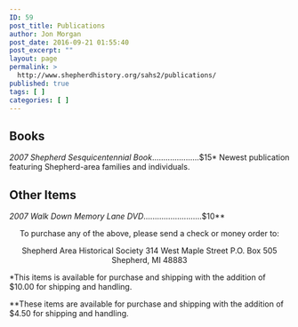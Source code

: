```yaml
---
ID: 59
post_title: Publications
author: Jon Morgan
post_date: 2016-09-21 01:55:40
post_excerpt: ""
layout: page
permalink: >
  http://www.shepherdhistory.org/sahs2/publications/
published: true
tags: [ ]
categories: [ ]
---
```

<h2 align="left">Books</h2>

<p align="left"><em>2007 Shepherd Sesquicentennial Book</em>.....................$15*
Newest publication featuring Shepherd-area families and individuals.</p>

<h2>Other Items</h2>

<p align="left"><em>2007 Walk Down Memory Lane DVD</em>..........................$10**</p>

<div align="center">

To purchase any of the above, please send a check or money order to:

Shepherd Area Historical Society
314 West Maple Street
P.O. Box 505
Shepherd, MI 48883

</div>

<div align="left">

*This items is available for purchase and shipping with the addition of $10.00 for shipping and handling.

**These items are available for purchase and shipping with the addition of $4.50 for shipping and handling.

</div>